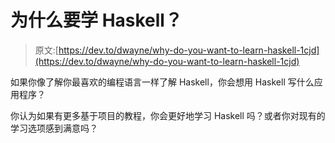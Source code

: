 # 为什么要学 Haskell？

> 原文:[https://dev.to/dwayne/why-do-you-want-to-learn-haskell-1cjd](https://dev.to/dwayne/why-do-you-want-to-learn-haskell-1cjd)

如果你像了解你最喜欢的编程语言一样了解 Haskell，你会想用 Haskell 写什么应用程序？

你认为如果有更多基于项目的教程，你会更好地学习 Haskell 吗？或者你对现有的学习选项感到满意吗？